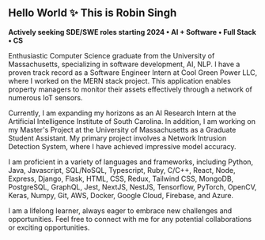 ## Hello World ✨ This is Robin Singh
**Actively seeking SDE/SWE roles starting 2024 • AI + Software • Full Stack • CS**

Enthusiastic Computer Science graduate from the University of Massachusetts, specializing in software development, AI, NLP. I have a proven track record as a Software Engineer Intern at Cool Green Power LLC, where I worked on the MERN stack project. This application enables property managers to monitor their assets effectively through a network of numerous IoT sensors.

Currently, I am expanding my horizons as an AI Research Intern at the Artificial Intelligence Institute of South Carolina. In addition, I am working on my Master's Project at the University of Massachusetts as a Graduate Student Assistant. My primary project involves a Network Intrusion Detection System, where I have achieved impressive model accuracy.

I am proficient in a variety of languages and frameworks, including Python, Java, Javascript, SQL/NoSQL, Typescript, Ruby, C/C++, React, Node, Express, Django, Flask, HTML, CSS, Redux, Tailwind CSS, MongoDB, PostgreSQL, GraphQL, Jest, NextJS, NestJS, Tensorflow, PyTorch, OpenCV, Keras, Numpy, Git, AWS, Docker, Google Cloud, Firebase, and Azure.

I am a lifelong learner, always eager to embrace new challenges and opportunities. Feel free to connect with me for any potential collaborations or exciting opportunities.
